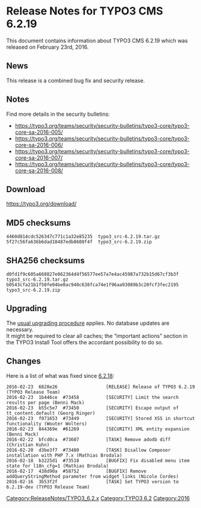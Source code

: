 Release Notes for TYPO3 CMS 6.2.19
==================================

This document contains information about TYPO3 CMS 6.2.19 which was
released on February 23rd, 2016.

News
----

This release is a combined bug fix and security release.

Notes
-----

Find more details in the security bulletins:

-   <https://typo3.org/teams/security/security-bulletins/typo3-core/typo3-core-sa-2016-005/>
-   <https://typo3.org/teams/security/security-bulletins/typo3-core/typo3-core-sa-2016-006/>
-   <https://typo3.org/teams/security/security-bulletins/typo3-core/typo3-core-sa-2016-007/>
-   <https://typo3.org/teams/security/security-bulletins/typo3-core/typo3-core-sa-2016-008/>

Download
--------

<https://typo3.org/download/>

MD5 checksums
-------------

    4460d814cdc526347c771c1a32e85235  typo3_src-6.2.19.tar.gz
    5f27c56fa636b6dad18487edb8608f4f  typo3_src-6.2.19.zip

SHA256 checksums
----------------

    d0fd1f9c605a668827e062364d4f56577ee57a7e4ac45987a732b15d67cf3b3f  typo3_src-6.2.19.tar.gz
    b0543cfa21b1f50fe04be0ac940c638fca74e1f96aa93089b3c20fcf3fec2195  typo3_src-6.2.19.zip

Upgrading
---------

The [usual upgrading
procedure](https://docs.typo3.org/typo3cms/InstallationGuide/) applies.
No database updates are necessary.\
It might be required to clear all caches; the “important actions”
section in the TYPO3 Install Tool offers the accordant possibility to do
so.

Changes
-------

Here is a list of what was fixed since
[6.2.18](TYPO3_CMS_6.2.18 "wikilink"):

    2016-02-23  6828e26                  [RELEASE] Release of TYPO3 6.2.19 (TYPO3 Release Team)
    2016-02-23  1b446ce  #73458          [SECURITY] Limit the search results per page (Benni Mack)
    2016-02-23  b55c5e7  #73450          [SECURITY] Escape output of tt_content.default (Georg Ringer)
    2016-02-23  f071653  #73449          [SECURITY] Stored XSS in shortcut functionality (Wouter Wolters)
    2016-02-23  844369e  #61269          [SECURITY] XML entity expansion (Benni Mack)
    2016-02-22  bfcd0ca  #73607          [TASK] Remove adodb diff (Christian Kuhn)
    2016-02-20  d3be3f7  #73480          [TASK] Disallow Composer installation with PHP 7.x (Mathias Brodala)
    2016-02-18  b3225d1  #73518          [BUGFIX] Fix disabled menu item state for l18n_cfg=1 (Mathias Brodala)
    2016-02-17  438d90a  #58752          [BUGFIX] Remove addQueryStringMethod parameter from widget links (Nicole Cordes)
    2016-02-16  3b53f2f                  [TASK] Set TYPO3 version to 6.2.19-dev (TYPO3 Release Team)

<Category:ReleaseNotes/TYPO3_6.2.x> [Category:TYPO3
6.2](Category:TYPO3_6.2 "wikilink") <Category:2016>
